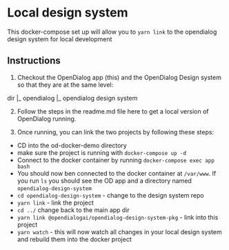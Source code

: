 # Local design system

This docker-compose set up will allow you to `yarn link` to the opendialog design system for local development

## Instructions

1. Checkout the OpenDialog app (this) and the OpenDialog Design system so that they are at the same level:

dir
|_ opendialog
|_ opendialog design system

2. Follow the steps in the readme.md file here to get a local version of OpenDialog running.

3. Once running, you can link the two projects by following these steps:

- CD into the od-docker-demo directory
- make sure the project is running with `docker-compose up -d`
- Connect to the docker container by running `docker-compose exec app bash`
- You should now ben connected to the docker container at `/var/www`. If you run `ls` you should see the OD app and a directory named `opendialog-design-system`
- `cd opendialog-design-system` - change to the design system repo
- `yarn link` - link the project 
- `cd ../` change back to the main app dir
- `yarn link @opendialogai/opendialog-design-system-pkg` - link into this project
- `yarn watch` - this will now watch all changes in your local design system and rebuild them into the docker project